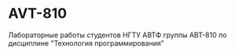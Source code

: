 # AVT-810
Лабораторные работы студентов НГТУ АВТФ группы АВТ-810 по дисциплине "Технология программирования"

